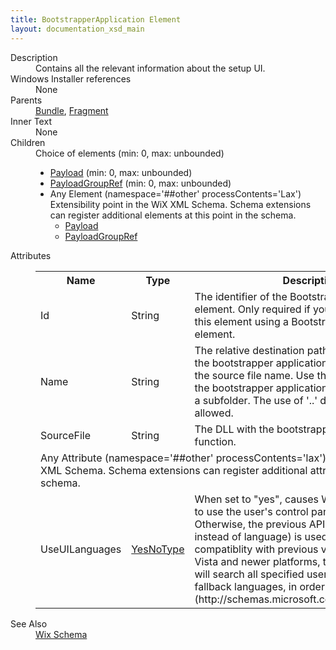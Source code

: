 ```yaml
---
title: BootstrapperApplication Element
layout: documentation_xsd_main
---
```

<dl>
  <dt>Description</dt>
  <dd>Contains all the relevant information about the setup UI.</dd>
  <dt>Windows Installer references</dt>
  <dd>None</dd>
  <dt>Parents</dt>
  <dd>
    <a href="../../wix/bundle/">Bundle</a>, <a href="../../wix/fragment/">Fragment</a></dd>
  <dt>Inner Text</dt>
  <dd>None</dd>
  <dt>Children</dt>
  <dd>Choice of elements (min: 0, max: unbounded)<ul><li><a href="../payload/">Payload</a> (min: 0, max: unbounded)</li><li><a href="../payloadgroupref/">PayloadGroupRef</a> (min: 0, max: unbounded)</li><li><span class="extension">Any Element (namespace='##other' processContents='Lax')                  Extensibility point in the WiX XML Schema.  Schema extensions can register additional                 elements at this point in the schema.               </span><ul><li><a href="../payload/">Payload</a></li><li><a href="../payloadgroupref/">PayloadGroupRef</a></li></ul></li></ul></dd>
  <dt>Attributes</dt>
  <dd>
    <table cellspacing="0" cellpadding="0" class="schema">
      <tr>
        <th width="15%">Name</th>
        <th width="15%">Type</th>
        <th width="65%">Description</th>
        <th width="15%">Required</th>
      </tr>
      <tr>
        <td>Id</td>
        <td>String</td>
        <td>The identifier of the BootstrapperApplication element. Only required if you want to reference this element using a BootstrapperApplicationRef element.</td>
        <td>&nbsp;</td>
      </tr>
      <tr>
        <td>Name</td>
        <td>String</td>
        <td>The relative destination path and file name for the bootstrapper application DLL. The default is the source file name. Use this attribute to rename the bootstrapper application DLL or extract it into a subfolder. The use of '..' directories is not allowed.</td>
        <td>&nbsp;</td>
      </tr>
      <tr>
        <td>SourceFile</td>
        <td>String</td>
        <td>The DLL with the bootstrapper application entry function.</td>
        <td>&nbsp;</td>
      </tr>
      <tr>
        <td colspan="4">
          <span class="extension">Any Attribute (namespace='##other' processContents='lax')                Extensibility point in the WiX XML Schema.  Schema extensions can register additional               attributes at this point in the schema.           </span>
          <tr>
            <td>
              <span class="extension">UseUILanguages</span>
            </td>
            <td><a href="../../bal/simple_type_yesnotype">YesNoType</a></td>
            <td>                 When set to "yes", causes WixStdBA/Prereq BA to use the user's control panel language settings. Otherwise, the previous API (which uses locale instead of language) is used to maintain compatiblity with previous versions of WiX.                 On Vista and newer platforms, this value set to "yes" will search all specified user languages, including fallback languages, in order.              (http://schemas.microsoft.com/wix/BalExtension)</td>
            <td>&nbsp;</td>
          </tr>
        </td>
      </tr>
    </table>
  </dd>
  <dt>See Also</dt>
  <dd>
    <a href="../">Wix Schema</a>
  </dd>
</dl>
